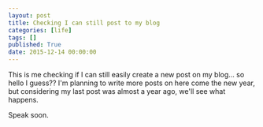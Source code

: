 ```yaml
---
layout: post
title: Checking I can still post to my blog
categories: [life]
tags: []
published: True
date: 2015-12-14 00:00:00
---
```


This is me checking if I can still easily create a new post on my blog... so hello I guess?? I'm planning to write more posts on here come the new year, but considering my last post was almost a year ago, we'll see what happens.

Speak soon.
